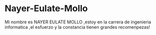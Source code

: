 # Nayer-Eulate-Mollo
Mi nombre es NAYER EULATE MOLLO
,estoy en la carrera de ingenieria informatica
,el esfuerzo y la constancia tienen grandes recomenpezas!
